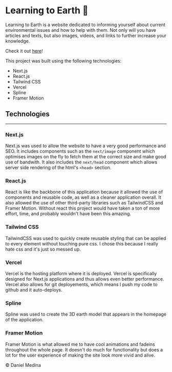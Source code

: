# Learning to Earth :seedling:

Learning to Earth is a website dedicated to informing yourself about current environmental issues and how to help with them. Not only will you have articles and texts, but also images, videos, and links to further increase your knowledge.

Check it out [here](https://earth.medina.dev)!

This project was built using the following technologies:
- Next.js
- React.js
- Tailwind CSS
- Vercel
- Spline
- Framer Motion

## Technologies
---

### Next.js
Next.js was used to allow the website to have a very good performance and SEO. It includes components such as the `next/image` component which optimises images on the fly to fetch them at the correct size and make good use of bandwith. It also includes the `next/head` component which allows server side rendering of the html's `<head>` section.

### React.js
React is like the backbone of this application because it allowed the use of components and reusable code, as well as a cleaner application overall. It also allowed the use of other third-party libraries such as TailwindCSS and Framer Motion. Without react this project would have taken a ton of more effort, time, and probably wouldn't have been this amazing.

### Tailwind CSS
TailwindCSS was used to quickly create reusable styling that can be applied to every element without touching pure css. I chose this because I really hate css and it's just so messed up.

### Vercel
Vercel is the hosting platform where it is deployed. Vercel is specifically designed for Next.js applications and thus allows even better performance. Vercel also allows for git deployements, which means I push  my code to github and it auto-deploys.

### Spline
Spline was used to create the 3D earth model that appears in the homepage of the application.


### Framer Motion
Framer Motion is what allowed me to have cool animations and fadeins throughout the whole page. It doesn't do much for functionality but does a lot for the user experience of making the site look more vivid and alive.

© Daniel Medina